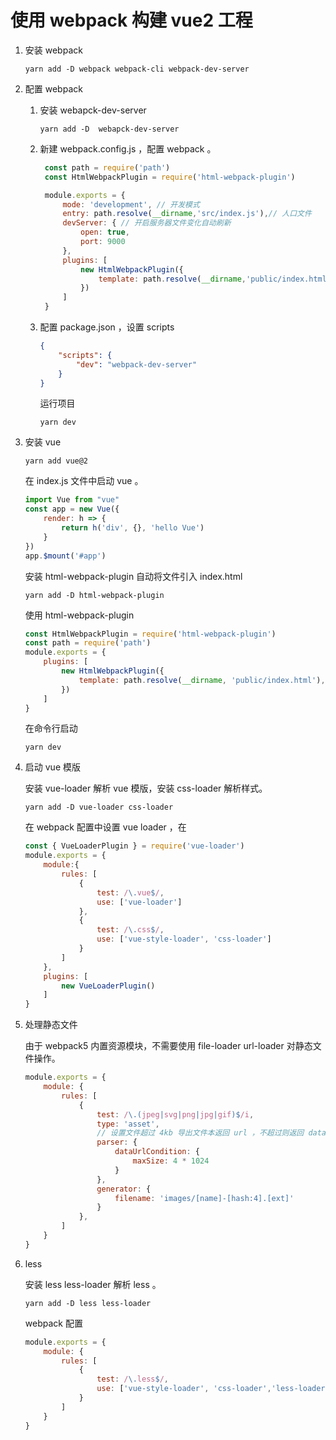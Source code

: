 # 使用 webpack 构建 vue2 工程

1. 安装 webpack

    ```shell
    yarn add -D webpack webpack-cli webpack-dev-server
    ```

2. 配置 webpack

    1. 安装 webapck-dev-server
        
        ```shell
        yarn add -D  webapck-dev-server
        ```
    2. 新建 webpack.config.js ，配置 webpack 。
       
       ```javascript
        const path = require('path')
        const HtmlWebpackPlugin = require('html-webpack-plugin')

        module.exports = {
            mode: 'development', // 开发模式
            entry: path.resolve(__dirname,'src/index.js'),// 人口文件
            devServer: { // 开启服务器文件变化自动刷新
                open: true,
                port: 9000
            },
            plugins: [
                new HtmlWebpackPlugin({
                    template: path.resolve(__dirname,'public/index.html'), // index.html 文件
                })
            ]
        }
        ```

    3. 配置 package.json ，设置 scripts 

        ```json
        {
            "scripts": {
                "dev": "webpack-dev-server"
            }
        }
        ```

        运行项目

        ```shell
        yarn dev
        ```

3. 安装 vue

    ```shell
    yarn add vue@2
    ```

    在 index.js 文件中启动 vue 。

    ```javascript
    import Vue from "vue"
    const app = new Vue({
        render: h => {
            return h('div', {}, 'hello Vue')
        }
    })
    app.$mount('#app')
    ```

    安装 html-webpack-plugin 自动将文件引入 index.html

    ```shell
    yarn add -D html-webpack-plugin
    ```

    使用 html-webpack-plugin 

    ```javascript
    const HtmlWebpackPlugin = require('html-webpack-plugin')
    const path = require('path')
    module.exports = {
        plugins: [
            new HtmlWebpackPlugin({
                template: path.resolve(__dirname, 'public/index.html'),
            })
        ]
    }
    ```

    在命令行启动

    ```shell
    yarn dev
    ```


4. 启动 vue 模版

    安装 vue-loader 解析 vue 模版，安装 css-loader 解析样式。

    ```shell
    yarn add -D vue-loader css-loader
    ```

    在 webpack 配置中设置 vue loader ，在

    ```javascript
    const { VueLoaderPlugin } = require('vue-loader')
    module.exports = {
        module:{
            rules: [
                {
                    test: /\.vue$/,
                    use: ['vue-loader']
                },
                {
                    test: /\.css$/,
                    use: ['vue-style-loader', 'css-loader']
                }
            ]
        },
        plugins: [
            new VueLoaderPlugin()
        ]
    }
    ```

5. 处理静态文件

    由于 webpack5 内置资源模块，不需要使用 file-loader url-loader 对静态文件操作。

    ```javascript
    module.exports = {
        module: {
            rules: [
                {
                    test: /\.(jpeg|svg|png|jpg|gif)$/i,
                    type: 'asset',
                    // 设置文件超过 4kb 导出文件本返回 url ，不超过则返回 data url
                    parser: {
                        dataUrlCondition: {
                            maxSize: 4 * 1024
                        }
                    },
                    generator: {
                        filename: 'images/[name]-[hash:4].[ext]'
                    }
                },
            ]
        }
    }
    ```


4. less

    安装 less less-loader 解析 less 。

    ```shell
    yarn add -D less less-loader
    ```

    webpack 配置

    ```javascript
    module.exports = {
        module: {
            rules: [
                {
                    test: /\.less$/,
                    use: ['vue-style-loader', 'css-loader','less-loader']
                }
            ]
        }
    }
    ```




